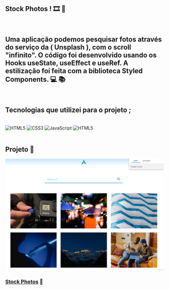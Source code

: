## Stock Photos !  🎞️ 📸
<br>

## Uma aplicação podemos pesquisar fotos através do serviço da ( Unsplash ), com o scroll "infinito". O código foi desenvolvido usando os Hooks useState, useEffect e useRef. A estilização foi feita com a biblioteca Styled Components. 💻 📚
<br>

## Tecnologias que utilizei para o projeto ;  
<div style="display: inline_block"><br>
    <img  align="center" src="https://cdn.jsdelivr.net/gh/devicons/devicon/icons/html5/html5-original-wordmark.svg" heigth="30" width="40"alt="HTML5">
    <img  align="center" src="https://cdn.jsdelivr.net/gh/devicons/devicon/icons/css3/css3-original-wordmark.svg" heigth="30" width="40"alt="CSS3">
    <img  align="center" src="https://cdn.jsdelivr.net/gh/devicons/devicon/icons/javascript/javascript-original.svg" heigth="30" width="40"alt="JavaScript">
    <img  align="center" src="https://cdn.jsdelivr.net/gh/devicons/devicon/icons/react/react-original-wordmark.svg" heigth="30" width="40"alt="HTML5">
</div>

<br>

## Projeto 🥰

![](./src/assets/image/stock-photos.jpg)

### [Stock Photos](https://alisson-aguiars2k.github.io/stock-photos-react-js/) 🔗